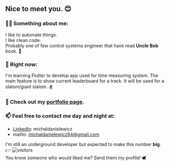 ## Nice to meet you. 😊

### :superhero_man: Something about me:  
I like to automate things. </br> I like clean code. </br> Probably one of few control systems engineer that have read **Uncle Bob** book. 👴
  
### :telescope: Right now: 
I'm learning Flutter to develop app used for time measuring system. The main feature is to show current leaderboard for a track. It will be used for a slalom/giant slalom. :snowboarder:

### :file_folder: Check out my <a href="https://michaldanielewicz.github.io/">portfolio page</a>.

### 📫 Feel free to contact me day and night at: 
- <a href="https://www.linkedin.com/in/michaldanielewicz/">LinkedIn</a>: michaldanielewicz
- mailto: michaldanielewicz94@gmail.com

I'm still an underground developer but expected to make this number **big**. 👉 ![visitors](https://visitor-badge.glitch.me/badge?page_id=michaldanielewicz.visitor-badge)  
You know someone who would liked me? Send them my profile! :dove:
